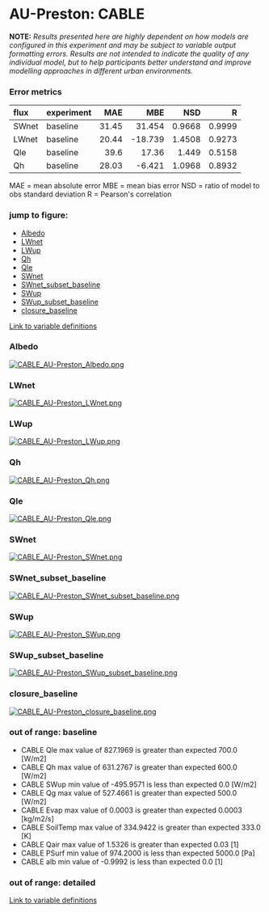 # AU-Preston: CABLE

**NOTE:** *Results presented here are highly dependent on how models are configured in this experiment and may be subject to variable output formatting errors. Results are not intended to indicate the quality of any individual model, but to help participants better understand and improve modelling approaches in different urban environments.*

### Error metrics

| flux   | experiment   |   MAE |     MBE |    NSD |      R |
|:-------|:-------------|------:|--------:|-------:|-------:|
| SWnet  | baseline     | 31.45 |  31.454 | 0.9668 | 0.9999 |
| LWnet  | baseline     | 20.44 | -18.739 | 1.4508 | 0.9273 |
| Qle    | baseline     | 39.6  |  17.36  | 1.449  | 0.5158 |
| Qh     | baseline     | 28.03 |  -6.421 | 1.0968 | 0.8932 |

MAE = mean absolute error
MBE = mean bias error
NSD = ratio of model to obs standard deviation
R = Pearson's correlation

### jump to figure:
 - [Albedo](#albedo)
 - [LWnet](#lwnet)
 - [LWup](#lwup)
 - [Qh](#qh)
 - [Qle](#qle)
 - [SWnet](#swnet)
 - [SWnet_subset_baseline](#swnet_subset_baseline)
 - [SWup](#swup)
 - [SWup_subset_baseline](#swup_subset_baseline)
 - [closure_baseline](#closure_baseline)

[Link to variable definitions](variable_definitions.md)

### <a name="albedo"></a>Albedo
[![CABLE_AU-Preston_Albedo.png](CABLE_AU-Preston_Albedo.png)](CABLE_AU-Preston_Albedo.png)

### <a name="lwnet"></a>LWnet
[![CABLE_AU-Preston_LWnet.png](CABLE_AU-Preston_LWnet.png)](CABLE_AU-Preston_LWnet.png)

### <a name="lwup"></a>LWup
[![CABLE_AU-Preston_LWup.png](CABLE_AU-Preston_LWup.png)](CABLE_AU-Preston_LWup.png)

### <a name="qh"></a>Qh
[![CABLE_AU-Preston_Qh.png](CABLE_AU-Preston_Qh.png)](CABLE_AU-Preston_Qh.png)

### <a name="qle"></a>Qle
[![CABLE_AU-Preston_Qle.png](CABLE_AU-Preston_Qle.png)](CABLE_AU-Preston_Qle.png)

### <a name="swnet"></a>SWnet
[![CABLE_AU-Preston_SWnet.png](CABLE_AU-Preston_SWnet.png)](CABLE_AU-Preston_SWnet.png)

### <a name="swnet_subset_baseline"></a>SWnet_subset_baseline
[![CABLE_AU-Preston_SWnet_subset_baseline.png](CABLE_AU-Preston_SWnet_subset_baseline.png)](CABLE_AU-Preston_SWnet_subset_baseline.png)

### <a name="swup"></a>SWup
[![CABLE_AU-Preston_SWup.png](CABLE_AU-Preston_SWup.png)](CABLE_AU-Preston_SWup.png)

### <a name="swup_subset_baseline"></a>SWup_subset_baseline
[![CABLE_AU-Preston_SWup_subset_baseline.png](CABLE_AU-Preston_SWup_subset_baseline.png)](CABLE_AU-Preston_SWup_subset_baseline.png)

### <a name="closure_baseline"></a>closure_baseline
[![CABLE_AU-Preston_closure_baseline.png](CABLE_AU-Preston_closure_baseline.png)](CABLE_AU-Preston_closure_baseline.png)

### out of range: baseline

 - CABLE Qle max value of 827.1969 is greater than expected 700.0 [W/m2]
 - CABLE Qh max value of 631.2767 is greater than expected 600.0 [W/m2]
 - CABLE SWup min value of -495.9571 is less than expected 0.0 [W/m2]
 - CABLE Qg max value of 527.4661 is greater than expected 500.0 [W/m2]
 - CABLE Evap max value of 0.0003 is greater than expected 0.0003 [kg/m2/s]
 - CABLE SoilTemp max value of 334.9422 is greater than expected 333.0 [K]
 - CABLE Qair max value of 1.5326 is greater than expected 0.03 [1]
 - CABLE PSurf min value of 974.2000 is less than expected 5000.0 [Pa]
 - CABLE alb min value of -0.9992 is less than expected 0.0 [1]

### out of range: detailed



[Link to variable definitions](variable_definitions.md)

